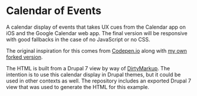 # Calendar of Events

A calendar display of events that takes UX cues from the Calendar app on iOS and the Google Calendar web app. The final version will be responsive with good fallbacks in the case of no JavaScript or no CSS.

The original inspiration for this comes from <a href="https://codepen.io/peanav">Codepen.io</a> along with <a href="https://codepen.io/aaronpinero/pen/qLWXpM">my own forked version</a>. 

The HTML is built from a Drupal 7 view by way of <a href="https://www.10bestdesign.com/dirtymarkup/">DirtyMarkup</a>. The intention is to use this calendar display in Drupal themes, but it could be used in other contexts as well. The repository includes an exported Drupal 7 view that was used to generate the HTML for this example.